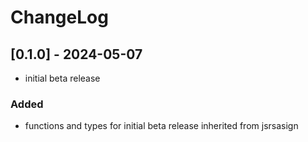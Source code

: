 # ChangeLog

## [0.1.0] - 2024-05-07

- initial beta release

### Added

- functions and types for initial beta release inherited from jsrsasign
